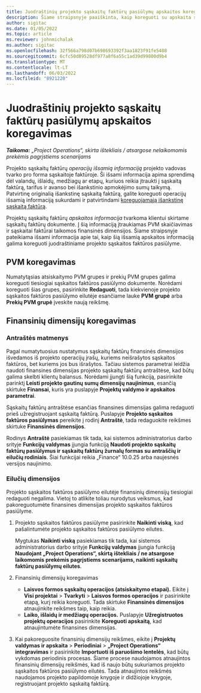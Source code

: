 ```yaml
---
title: Juodraštinių projekto sąskaitų faktūrų pasiūlymų apskaitos koregavimas
description: Šiame straipsnyje paaiškinta, kaip koreguoti su apskaita susijusią informaciją juodraštiniame sąskaitos faktūros pasiūlyme.
author: sigitac
ms.date: 01/05/2022
ms.topic: article
ms.reviewer: johnmichalak
ms.author: sigitac
ms.openlocfilehash: 32f566a798d07b698693392f3aa1823f91fe5408
ms.sourcegitcommit: 6cfc50d89528df977a8f6a55c1ad39d99800d9b4
ms.translationtype: MT
ms.contentlocale: lt-LT
ms.lasthandoff: 06/03/2022
ms.locfileid: "8921220"
---
```

# <a name="correct-the-accounting-on-draft-project-invoice-proposals"></a>Juodraštinių projekto sąskaitų faktūrų pasiūlymų apskaitos koregavimas

_**Taikoma:** „Project Operations“, skirta ištekliais / atsargose nelaikomomis prekėmis pagrįstiems scenarijams_

Projekto sąskaitų faktūrų *operacijų išsamią informaciją* projekto vadovas tvarko pro forma sąskaitoje faktūroje. Ši išsami informacija apima sprendimą dėl valandų, išlaidų, medžiagų ar etapų, kuriuos reikia įtraukti į sąskaitą faktūrą, tarifus ir avanso bei išankstinio apmokėjimo sumų taikymą. Patvirtinę originalią išankstinę sąskaitą faktūrą, galite koreguoti operacijų išsamią informaciją sukurdami ir patvirtindami [koreguojamąją išankstinę sąskaitą faktūrą](../proforma-invoicing/corrective-invoices.md).

Projektų sąskaitų faktūrų *apskaitos informacija* tvarkoma klientui skirtame sąskaitų faktūrų dokumente. Į šią informaciją įtraukiamas PVM skaičiavimas ir sąskaitai faktūrai taikomos finansinės dimensijos. Šiame straipsnyje pateikiama išsami informacija apie tai, kaip šią išsamią apskaitos informaciją galima koreguoti juodraštiniame projekto sąskaitos faktūros pasiūlyme.

## <a name="adjust-sales-tax"></a>PVM koregavimas

Numatytąsias atsiskaitymo PVM grupes ir prekių PVM grupes galima koreguoti tiesiogiai sąskaitos faktūros pasiūlymo dokumente. Norėdami koreguoti šias grupes, pasirinkite **Redaguoti**, tada kiekvienoje projekto sąskaitos faktūros pasiūlymo eilutėje esančiame lauke **PVM grupė** arba **Prekių PVM grupė** įveskite naują reikšmę.

## <a name="adjust-financial-dimensions"></a>Finansinių dimensijų koregavimas

### <a name="header-dimensions"></a>Antraštės matmenys

Pagal numatytuosius nustatymus sąskaitų faktūrų finansinės dimensijos išvedamos iš projekto operacijų įrašų, kuriems neišrašytos sąskaitos faktūros, bet kuriems jos bus išrašytos. Tačiau sistemos parametrai leidžia naudoti finansines dimensijas projekto sąskaitų faktūrų antraštėse, kad būtų galima skelbti klientų balansus. Norėdami įjungti šią funkciją, pasirinkite parinktį **Leisti projekto gautinų sumų dimensijų naujinimus**, esančią skirtuke **Finansai**, kuris yra puslapyje **Projektų valdymo ir apskaitos parametrai**.

Sąskaitų faktūrų antraštėse esančias finansines dimensijas galima redaguoti prieš užregistruojant sąskaitą faktūrą. Puslapyje **Projekto sąskaitos faktūros pasiūlymas** pereikite į rodinį **Antraštė**, tada redaguokite reikšmes skirtuke **Finansinės dimensijos**.

Rodinys **Antraštė** pasiekiamas tik tada, kai sistemos administratorius darbo srityje **Funkcijų valdymas** įjungia funkciją **Naudoti projekto sąskaitų faktūrų pasiūlymus ir sąskaitų faktūrų žurnalų formas su antraščių ir eilučių rodiniais**. Šiai funkcijai reikia „Finance“ 10.0.25 arba naujesnės versijos naujinimo.

### <a name="line-dimensions"></a>Eilučių dimensijos

Projekto sąskaitos faktūros pasiūlymo eilutėje finansinių dimensijų tiesiogiai redaguoti negalima. Vietoj to atlikite toliau nurodytus veiksmus, kad pakoreguotumėte finansines dimensijas projekto sąskaitos faktūros pasiūlyme.

1. Projekto sąskaitos faktūros pasiūlyme pasirinkite **Naikinti viską**, kad pašalintumėte projekto sąskaitos faktūros pasiūlymo eilutes.

    Mygtukas **Naikinti viską** pasiekiamas tik tada, kai sistemos administratorius darbo srityje **Funkcijų valdymas** įjungia funkciją **Naudojant „Project Operations“, skirtą ištekliais / ne atsargose laikomomis prekėmis pagrįstiems scenarijams, naikinti sąskaitų faktūrų pasiūlymų eilutes**.

2. Finansinių dimensijų koregavimas

    - **Laisvos formos sąskaitų operacijos (atsiskaitymo etapai).** Eikite į **Visi projektai** \> **Tvarkyti** \> **Laisvos formos operacijos** ir pasirinkite etapą, kurį reikia koreguoti. Tada skirtuke **Finansinės dimensijos** atnaujinkite reikšmes taip, kaip reikia.
    - **Laiko, išlaidų ir medžiagų operacijos.** Puslapyje **Užregistruotos projektų operacijos** pasirinkite **Koreguoti apskaitą**, kad atnaujintumėte finansines dimensijas.

3. Kai pakoreguosite finansinių dimensijų reikšmes, eikite į **Projektų valdymas ir apskaita** \> **Periodiniai** \> **„Project Operations“ integravimas** ir pasirinkite **Importuoti iš paruošimo lentelės**, kad būtų vykdomas periodinis procesas. Šiame procese naudojamos atnaujintos finansinių dimensijų reikšmės, kad iš naujo būtų sukuriamos projekto sąskaitos faktūros pasiūlymo eilutės. Tada atnaujintos reikšmės naudojamos projekto papildomoje knygoje ir didžiojoje knygoje, registruojant projekto sąskaitą faktūrą.
